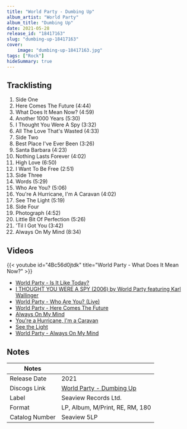 ```yaml
---
title: "World Party - Dumbing Up"
album_artist: "World Party"
album_title: "Dumbing Up"
date: 2021-05-28
release_id: "18417163"
slug: "dumbing-up-18417163"
cover:
    image: "dumbing-up-18417163.jpg"
tags: ["Rock"]
hideSummary: true
---
```


## Tracklisting
1. Side One
2. Here Comes The Future (4:44)
3. What Does It Mean Now? (4:59)
4. Another 1000 Years (5:30)
5. I Thought You Were A Spy (3:32)
6. All The Love That's Wasted (4:33)
7. Side Two
8. Best Place I've Ever Been (3:26)
9. Santa Barbara (4:23)
10. Nothing Lasts Forever (4:02)
11. High Love (6:50)
12. I Want To Be Free (2:51)
13. Side Three
14. Words (5:29)
15. Who Are You? (5:06)
16. You're A Hurricane, I'm  A Caravan  (4:02)
17. See The Light (5:19)
18. Side Four
19. Photograph  (4:52)
20. Little Bit Of Perfection  (5:26)
21. 'Til I Got You (3:42)
22. Always On My Mind (8:34)

## Videos
{{< youtube id="4Bc56d0jtdk" title="World Party - What Does It Mean Now?" >}}
- [World Party - Is It Like Today?](https://www.youtube.com/watch?v=0tyLGi2LtlU)
- [I THOUGHT YOU WERE A SPY (2006) by World Party featuring Karl Wallinger](https://www.youtube.com/watch?v=yh6kFK15ZJ0)
- [World Party - Who Are You? (Live)](https://www.youtube.com/watch?v=-wPyehctfwg)
- [World Party - Here Comes The Future](https://www.youtube.com/watch?v=AFn1kWOgkiY)
- [Always On My Mind](https://www.youtube.com/watch?v=MZt_WxMSGls)
- [You're a Hurricane, I'm a Caravan](https://www.youtube.com/watch?v=o1i-yYuQWDw)
- [See the Light](https://www.youtube.com/watch?v=9oWxP5Pk8Wc)
- [World Party - Always On My Mind](https://www.youtube.com/watch?v=rN1GCf3MwoE)

## Notes

| Notes          |             |
| ---------------| ----------- |
| Release Date   | 2021 |
| Discogs Link   | [World Party - Dumbing Up](https://www.discogs.com/release/18417163) |
| Label          | Seaview Records Ltd. |
| Format         | LP, Album, M/Print, RE, RM, 180 |
| Catalog Number | Seaview 5LP  |


